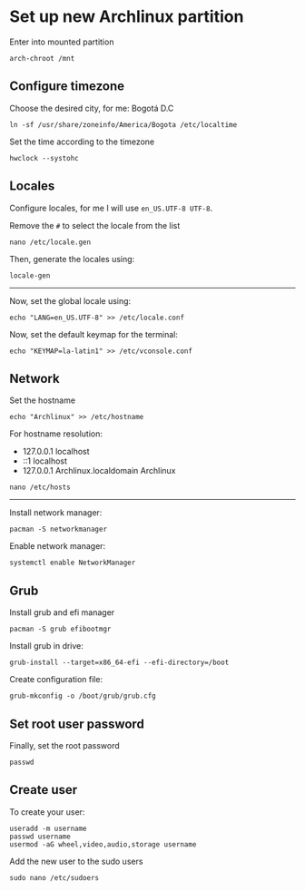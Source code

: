 # Set up new Archlinux partition

Enter into mounted partition
```
arch-chroot /mnt
````
## Configure timezone
Choose the desired city, for me: Bogotá D.C
```
ln -sf /usr/share/zoneinfo/America/Bogota /etc/localtime
```
Set the time according to the timezone
```
hwclock --systohc
```

## Locales
Configure locales, for me I will use `en_US.UTF-8 UTF-8`.

Remove the `#` to select the locale from the list
```
nano /etc/locale.gen
```

Then, generate the locales using:
```
locale-gen
```
--- 

Now, set the global locale using:
```
echo "LANG=en_US.UTF-8" >> /etc/locale.conf
```

Now, set the default keymap for the terminal:
```
echo "KEYMAP=la-latin1" >> /etc/vconsole.conf
```

## Network
Set the hostname

```
echo "Archlinux" >> /etc/hostname
```

For hostname resolution:
* 127.0.0.1     localhost
* ::1           localhost
* 127.0.0.1     Archlinux.localdomain Archlinux
```
nano /etc/hosts
```
---
Install network manager:
```
pacman -S networkmanager
```
Enable network manager:
```
systemctl enable NetworkManager
```

## Grub

Install grub and efi manager
```
pacman -S grub efibootmgr
```

Install grub in drive:
```
grub-install --target=x86_64-efi --efi-directory=/boot
```
Create configuration file:
```
grub-mkconfig -o /boot/grub/grub.cfg
```

## Set root user password
Finally, set the root password
```
passwd
```

## Create user
To create your user:
```
useradd -m username
passwd username
usermod -aG wheel,video,audio,storage username
```
Add the new user to the sudo users
```
sudo nano /etc/sudoers
```